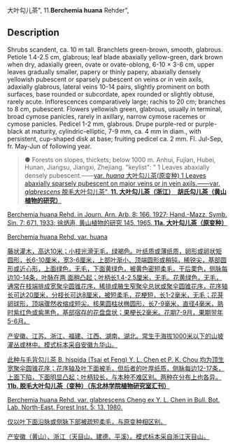 大叶勾儿茶",
11.**Berchemia huana** Rehder",

## Description
Shrubs scandent, ca. 10 m tall. Branchlets green-brown, smooth, glabrous. Petiole 1.4-2.5 cm, glabrous; leaf blade abaxially yellow-green, dark brown when dry, adaxially green, ovate or ovate-oblong, 6-10 × 3-6 cm, upper leaves gradually smaller, papery or thinly papery, abaxially densely yellowish pubescent or sparsely pubescent on veins or in vein axils, adaxially glabrous, lateral veins 10-14 pairs, slightly prominent on both surfaces, base rounded or subcordate, apex rounded or slightly obtuse, rarely acute. Inflorescences comparatively large; rachis to 20 cm; branches to 8 cm, pubescent. Flowers yellowish green, glabrous, usually in terminal, broad cymose panicles, rarely in axillary, narrow cymose racemes or cymose panicles. Pedicel 1-2 mm, glabrous. Drupe purple-red or purple-black at maturity, cylindric-elliptic, 7-9 mm, ca. 4 mm in diam., with persistent, cup-shaped disk at base; fruiting pedicel ca. 2 mm. Fl. Jul-Sep, fr. May-Jun of following year.

> ●  Forests on slopes, thickets; below 1000 m. Anhui, Fujian, Hubei, Hunan, Jiangsu, Jiangxi, Zhejiang.
  "keylist": "
1 Leaves abaxially densely pubescent.——<a href='/info/Berchemia huana var. huana?t=foc'>var. *huana* 大叶勾儿茶(原变种)
1 Leaves abaxially sparsely pubescent on major veins or in vein axils.——<a href='/info/Berchemia huana var. glabrescens?t=foc'>var. *glabrescens* 脱毛大叶勾儿茶",
**11. 大叶勾儿茶（浙江）　胡氏勾儿茶（黄山植物的研究）**

Berchemia huana Rehd. in Journ. Arn. Arb. 8: 166. 1927; Hand.-Mazz. Symb. Sin. 7: 671. 1933; 徐炳声, 黄山植物的研究 145. 1965.
**11a. 大叶勾儿茶（原变种）**

Berchemia huana Rehd. var. huana

藤状灌木，高达10米；小枝光滑无毛，绿褐色。叶纸质或薄纸质，卵形或卵状矩圆形，长6-10厘米，宽3-6厘米，上部叶渐小、顶端圆形或稍钝，稀锐尖，基部圆形或近心形，上面绿色，无毛，下面黄绿色，被黄色密短柔毛，干后栗色，侧脉每边10-14条，叶脉在两 面稍凸起；叶柄长1.4-2.5厘米，无毛。花黄绿色，无毛，通常在枝端排成宽聚伞圆锥花序，稀排成腋生窄聚伞总状或聚伞圆锥花序，花序轴长可达20厘米，分枝长可达8厘米，被短柔毛，花梗短，长1-2毫米，无毛；花芽卵球形，顶端骤然收缩成短尖。核果圆柱状椭圆形，长7-9毫米，直径4毫米，熟时紫红色或紫黑色，基部宿存的花盘盘状；果梗长2毫米。花期7-9月，果期翌年5-6月。

产安徽、江苏、浙江、福建、江西、湖南、湖北。常生于海拔1000米以下的山坡灌丛或林中。模式标本采自安徽九华山。

此种与毛背勾儿茶 B. hispida (Tsai et Feng) Y. L. Chen et P. K. Chou 均为顶生宽聚伞圆锥花序；花序轴及叶下面被毛，但后者的叶厚纸质，侧脉每边12-17条，上面下陷，下面明显凸起；叶柄较长，与本种不难区别。两种在分布上也各异。
**11b. 脱毛大叶勾儿茶（变种）（东北林学院植物研究室汇刊）**

Berchemia huana Rehd. var. glabrescens Cheng ex Y. L. Chen in Bull. Bot. Lab. North-East. Forest Inst. 5: 13. 1980.

仅以叶下面沿脉或侧脉下部被疏短柔毛，与原变种相区别。

产安徽（黄山）、浙江（天目山、建德、平溪）。模式标本采自浙江天目山。
